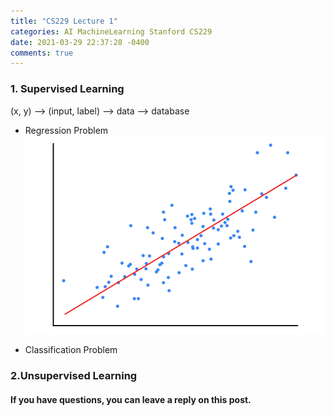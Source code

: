 ```yaml
---
title: "CS229 Lecture 1"
categories: AI MachineLearning Stanford CS229
date: 2021-03-29 22:37:28 -0400
comments: true
---
```


### 1. Supervised Learning
(x, y) --> (input, label) --> data --> database

- Regression Problem
![linear regression](../images/linear_regression.png)

- Classification Problem

### 2.Unsupervised Learning

#### If you have questions, you can leave a reply on this post.
